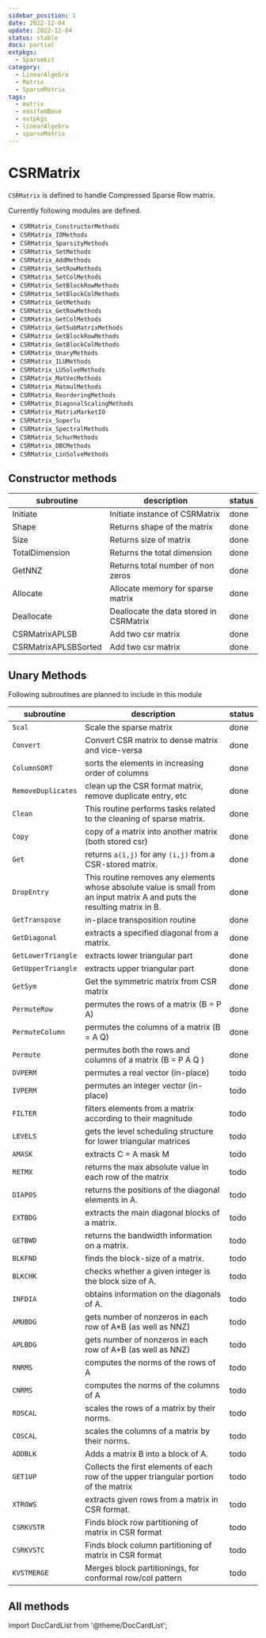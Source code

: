 ```yaml
---
sidebar_position: 1
date: 2022-12-04
update: 2022-12-04
status: stable
docs: partial
extpkgs:
  - Sparsekit
category:
  - LinearAlgebra
  - Matrix
  - SparseMatrix
tags:
  - matrix
  - easifemBase
  - extpkgs
  - linearAlgebra
  - sparseMatrix
---
```


# CSRMatrix

`CSRMatrix` is defined to handle Compressed Sparse Row matrix. 

Currently following modules are defined.

- `CSRMatrix_ConstructorMethods` 
- `CSRMatrix_IOMethods` 
- `CSRMatrix_SparsityMethods` 
- `CSRMatrix_SetMethods` 
- `CSRMatrix_AddMethods` 
- `CSRMatrix_SetRowMethods` 
- `CSRMatrix_SetColMethods` 
- `CSRMatrix_SetBlockRowMethods` 
- `CSRMatrix_SetBlockColMethods` 
- `CSRMatrix_GetMethods` 
- `CSRMatrix_GetRowMethods` 
- `CSRMatrix_GetColMethods` 
- `CSRMatrix_GetSubMatrixMethods` 
- `CSRMatrix_GetBlockRowMethods` 
- `CSRMatrix_GetBlockColMethods` 
- `CSRMatrix_UnaryMethods` 
- `CSRMatrix_ILUMethods` 
- `CSRMatrix_LUSolveMethods` 
- `CSRMatrix_MatVecMethods` 
- `CSRMatrix_MatmulMethods` 
- `CSRMatrix_ReorderingMethods` 
- `CSRMatrix_DiagonalScalingMethods` 
- `CSRMatrix_MatrixMarketIO` 
- `CSRMatrix_Superlu` 
- `CSRMatrix_SpectralMethods` 
- `CSRMatrix_SchurMethods` 
- `CSRMatrix_DBCMethods` 
- `CSRMatrix_LinSolveMethods`

## Constructor methods 

| subroutine | description | status |
| --- | --- | --- | 
| Initiate | Initiate instance of CSRMatrix | done | 
| Shape | Returns shape of the matrix | done | 
| Size | Returns size of matrix | done | 
| TotalDimension | Returns the total dimension | done | 
| GetNNZ | Returns total number of non zeros | done | 
| Allocate | Allocate memory for sparse matrix | done | 
| Deallocate | Deallocate the data stored in CSRMatrix | done | 
| CSRMatrixAPLSB | Add two csr matrix | done | 
| CSRMatrixAPLSBSorted | Add two csr matrix | done | 


## Unary Methods 

Following subroutines are planned to include in this module

| subroutine  | description  | status | 
|---|---| --- | 
| `Scal` | Scale the sparse matrix | done | 
| `Convert` | Convert CSR matrix to dense matrix and vice-versa | done | 
| `ColumnSORT`  | sorts the elements in increasing order of columns | done |
| `RemoveDuplicates`  | clean up the CSR format matrix, remove duplicate entry, etc | done |
| `Clean` | This routine performs tasks related to the cleaning of sparse matrix. | done |
| `Copy` | copy of a matrix into another matrix (both stored csr)    | done |
| `Get` | returns `a(i,j)` for any `(i,j)` from a CSR-stored matrix. | done | 
| `DropEntry` | This routine removes any elements whose absolute value is small from an input matrix A and puts the resulting matrix in B. | done |
| `GetTranspose` | in-place transposition routine | done | 
| `GetDiagonal` | extracts a specified diagonal from a matrix. | done |
| `GetLowerTriangle`   | extracts lower triangular part | done | 
| `GetUpperTriangle`   | extracts upper triangular part | done | 
| `GetSym`   | Get the symmetric matrix from CSR matrix | done | 
| `PermuteRow`  | permutes the rows of a matrix (B = P A) |  done | 
| `PermuteColumn`  | permutes the columns of a matrix (B = A Q) | done | 
| `Permute`  | permutes both the rows and columns of a matrix (B = P A Q ) | done | 
| `DVPERM` | permutes a real vector (in-place)                           | todo | 
| `IVPERM` | permutes an integer vector (in-place)                       | todo | 
| `FILTER` | filters elements from a matrix according to their magnitude | todo | 
| `LEVELS` | gets the level scheduling structure for lower triangular matrices | todo | 
| `AMASK`  | extracts C = A mask M | todo | 
| `RETMX`  | returns the max absolute value in each row of the matrix    | todo | 
| `DIAPOS` | returns the positions of the diagonal elements in A.        | todo | 
| `EXTBDG` | extracts the main diagonal blocks of a matrix.              | todo | 
| `GETBWD` | returns the bandwidth information on a matrix.              | todo |
| `BLKFND` | finds the block-size of a matrix.                           | todo |
| `BLKCHK` | checks whether a given integer is the block size of A.      | todo |
| `INFDIA` | obtains information on the diagonals of A.                  | todo |
| `AMUBDG` | gets number of nonzeros in each row of A*B (as well as NNZ) | todo |
| `APLBDG` | gets number of nonzeros in each row of A+B (as well as NNZ) | todo |
| `RNRMS`  | computes the norms of the rows of A                         | todo |
| `CNRMS`  | computes the norms of the columns of A                      | todo |
| `ROSCAL` | scales the rows of a matrix by their norms.                 | todo |
| `COSCAL` | scales the columns of a matrix by their norms.              | todo |
| `ADDBLK` | Adds a matrix B into a block of A.                          | todo |
| `GET1UP` | Collects the first elements of each row of the upper triangular portion of the matrix | todo |
| `XTROWS` | extracts given rows from a matrix in CSR format.            | todo |
| `CSRKVSTR`|  Finds block row partitioning of matrix in CSR format      | todo | 
| `CSRKVSTC`|  Finds block column partitioning of matrix in CSR format   | todo | 
| `KVSTMERGE`| Merges block partitionings, for conformal row/col pattern | todo |


## All methods

import DocCardList from '@theme/DocCardList';

<DocCardList />
